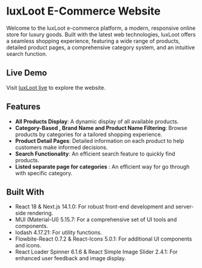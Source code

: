 # luxLoot E-Commerce Website

Welcome to the luxLoot e-commerce platform, a modern, responsive online store for luxury goods. Built with the latest web technologies, luxLoot offers a seamless shopping experience, featuring a wide range of products, detailed product pages, a comprehensive category system, and an intuitive search function.

## Live Demo

Visit [luxLoot live](https://ragul-bazaar.vercel.app/) to explore the website.

## Features

- **All Products Display**: A dynamic display of all available products.
- **Category-Based , Brand Name and Product Name Filtering**: Browse products by categories for a tailored shopping experience.
- **Product Detail Pages**: Detailed information on each product to help customers make informed decisions.
- **Search Functionality**: An efficient search feature to quickly find products.
- **Listed separate page for categories** : An efficient way for go through with specific category.

## Built With

- React 18 & Next.js 14.1.0: For robust front-end development and server-side rendering.
- MUI (Material-UI) 5.15.7: For a comprehensive set of UI tools and components.
- lodash 4.17.21: For utility functions.
- Flowbite-React 0.7.2 & React-Icons 5.0.1: For additional UI components and icons.
- React Loader Spinner 6.1.6 & React Simple Image Slider 2.4.1: For enhanced user feedback and image display.
